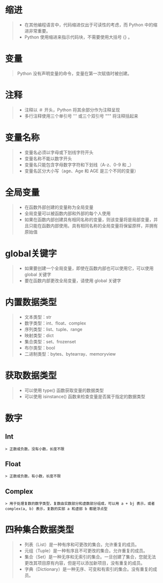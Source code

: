 # 缩进

> * 在其他编程语言中，代码缩进仅出于可读性的考虑，而 Python 中的缩进非常重要。
> * Python 使用缩进来指示代码块，不需要使用大括号 {} 。

# 变量

> Python 没有声明变量的命令，变量在第一次赋值时被创建。

# 注释

> * 注释以 ＃ 开头，Python 将其余部分作为注释呈现
> * 多行注释使用三个单引号 ''' 或三个双引号 """ 将注释括起来

# 变量名称

> * 变量名必须以字母或下划线字符开头
> * 变量名称不能以数字开头
> * 变量名只能包含字母数字字符和下划线（A-z、0-9 和 _）
> * 变量名区分大小写（age、Age 和 AGE 是三个不同的变量）

# 全局变量

> * 在函数外部创建的变量称为全局变量
> * 全局变量可以被函数内部和外部的每个人使用
> * 如果在函数内部创建具有相同名称的变量，则该变量将是局部变量，并且只能在函数内部使用。具有相同名称的全局变量将保留原样，并拥有原始值

# global关键字

> * 如果要创建一个全局变量，即使在函数内部也可以使用它，可以使用 global 关键字
> * 要在函数内部更改全局变量，请使用 global 关键字

# 内置数据类型

> * 文本类型：str
> * 数字类型：int、float、complex
> * 序列类型：list、tuple、range
> * 映射类型：dict
> * 集合类型：set、frozenset
> * 布尔类型：bool
> * 二进制类型：bytes、bytearray、memoryview

# 获取数据类型

> * 可以使用 type() 函数获取变量的数据类型
> * 可以使用 isinstance() 函数来检查变量是否属于指定的数据类型

# 数字

## Int

    > 正数或负数，没有小数，长度不限

## Float

    > 正数或负数，有小数，长度不限

## Complex

    > 用于处理复数的数字类型，复数由实数部分和虚数部分组成，可以用 a + bj 表示，或者 complex(a, b) 表示，复数的实部 a 和虚部 b 都是浮点型

# 四种集合数据类型

> * 列表（List）是一种有序和可更改的集合。允许重复的成员。
> * 元组（Tuple）是一种有序且不可更改的集合。允许重复的成员。
> * 集合（Set）是一种无序和无索引的集合。一旦创建了集合，您就无法更改其项目原有内容，但是可以添加新项目，没有重复的成员。
> * 字典（Dictionary）是一种无序、可变和有索引的集合。没有重复的成员。
